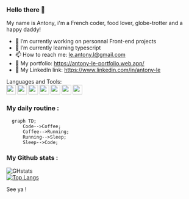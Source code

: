 ### Hello there 👋

My name is Antony, i'm a French coder, food lover, globe-trotter and a happy daddy!

- 🔭 I’m currently working on personnal Front-end projects
- 🌱 I’m currently learning typescript
- 📫 How to reach me: le.antony.l@gmail.com
- 📁 My portfolio: https://antony-le-portfolio.web.app/ 
- 🎯 My LinkedIn link: https://www.linkedin.com/in/antony-le

Languages and Tools:
<br/>
<img width= "25px" src="https://cdn.jsdelivr.net/gh/devicons/devicon/icons/javascript/javascript-original.svg" />
<img width= "25px" src="https://cdn.jsdelivr.net/gh/devicons/devicon/icons/react/react-original.svg" />
<img width= "25px" src="https://cdn.jsdelivr.net/gh/devicons/devicon/icons/nodejs/nodejs-original.svg" />
<img width= "25px" src="https://cdn.jsdelivr.net/gh/devicons/devicon/icons/postgresql/postgresql-original.svg" />
<img width= "25px" src="https://cdn.jsdelivr.net/gh/devicons/devicon/icons/html5/html5-original.svg" />
<img width= "25px" src="https://cdn.jsdelivr.net/gh/devicons/devicon/icons/css3/css3-original.svg" />
<img width= "25px" src="https://cdn.jsdelivr.net/gh/devicons/devicon/icons/github/github-original.svg" />

### My daily routine : 

```mermaid
  graph TD;
      Code-->Coffee;
      Coffee-->Running;
      Running-->Sleep;
      Sleep-->Code;
 ```
 
 ### My Github stats : 
 ![GHstats](https://github-readme-stat.vercel.app/api?username=Antony-LE&show_icons=true&theme=radical)
 <br/>
 [![Top Langs](https://github-readme-stats.vercel.app/api/top-langs/?username=Antony-LE)](https://github.com/anuraghazra/github-readme-stats&theme=radical)

See ya !

